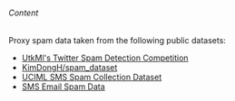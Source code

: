 ###### Content
Proxy spam data taken from the following public datasets:
- [UtkMl's Twitter Spam Detection Competition](https://www.kaggle.com/competitions/utkmls-twitter-spam-detection-competition/submissions)
- [KimDongH/spam_dataset](https://huggingface.co/datasets/KimDongH/spam_dataset)
- [UCIML SMS Spam Collection Dataset](https://www.kaggle.com/datasets/uciml/sms-spam-collection-dataset)
- [SMS Email Spam Data](https://www.kaggle.com/datasets/endofnight17j03/sms-email-spam-data)

